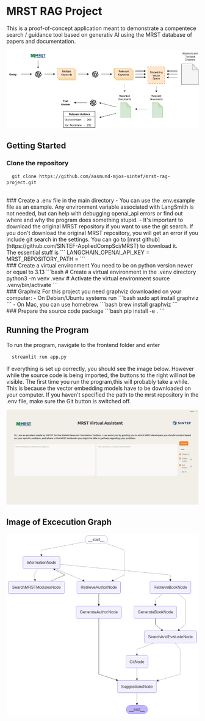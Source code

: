 # MRST RAG Project

This is a proof-of-concept application meant to demonstrate a compentece search / guidance tool based on generativ AI using the MRST database of papers and documentation.

![RAG pipeline](images/pipeline.png)

## Getting Started

### Clone the repository 
```
  git clone https://github.com/aasmund-mjos-sintef/mrst-rag-project.git
```
<br>
### Create a .env file in the main directory
- You can use the .env.example file as an example. Any environment variable associated with LangSmith is not needed, but can help with debugging openai_api errors or find out where and why the program does something stupid.
- It's important to download the original MRST repository if you want to use the git search. If you don't download the original MRST repository, you will get an error if you include git search in the settings. You can go to [mrst github](https://github.com/SINTEF-AppliedCompSci/MRST) to download it.
<br>
The essential stuff is
```
  LANGCHAIN_OPENAI_API_KEY = <your_openai_api_key>  
  MRST_REPOSITORY_PATH = <full_path_to_downloaded_mrst_repository>
```  
<br>
### Create a virtual environment
You need to be on python version newer or equal to 3.13
```bash
  # Create a virtual environment in the .venv directory
  python3 -m venv .venv
  # Activate the virtual environment
  source .venv/bin/activate
```  
<br>
### Graphviz
For this project you need graphviz downloaded on your computer:  
- On Debian/Ubuntu systems run  
```bash
  sudo apt install graphviz
```   
- On Mac, you can use homebrew  
```bash
  brew install graphviz
```  
<br>
### Prepare the source code package  
```bash
  pip install -e .
```  

## Running the Program

To run the program, navigate to the frontend folder and enter
```bash
  streamlit run app.py
```  

If everything is set up correctly, you should see the image below. However while the source code is being imported, the buttons to the right will not be visible. The first time you run the program,this will probably take a while. This is because the vector embedding models have to be downloaded on your computer. If you haven't specified the path to the mrst repository in the .env file, make sure the Git button is switched off.

![Example Image](images/app_loaded.png)

## Image of Excecution Graph

![Excecution Graph](images/graph_vizualization.png)

